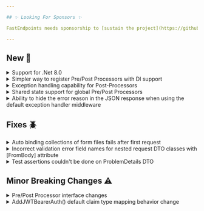 ```yaml
---

## ✨ Looking For Sponsors ✨

FastEndpoints needs sponsorship to [sustain the project](https://github.com/FastEndpoints/FastEndpoints/issues/449). Please help out if you can.

---
```


[//]: # (<details><summary>title text</summary></details>)

## New 🎉

<details><summary>Support for .Net 8.0</summary>

The project is now developed and built using .NET 8.0 while supporting .NET 6 & 7 as well. You can upgrade your existing projects simply by targeting .NET 8

```xml
<Project Sdk="Microsoft.NET.Sdk.Web">
    <PropertyGroup>
        <TargetFramework>net8.0</TargetFramework>
     </PropertyGroup>
</Project>
```

After changing the SDK version to `net8.0`, you may get a build/compilation error with `NSwag` not being updated for .NET 8 yet. As a temporary workaround, you can add the following to your `.csproj` until NSwag is updated:
```xml
<PackageReference Include="Microsoft.Extensions.DependencyInjection.Abstractions" Version="8.0.0" />
<PackageReference Include="Microsoft.Extensions.Options" Version="8.0.0" />
```

The .NET 8 [Request Delegate Generator](https://learn.microsoft.com/en-us/aspnet/core/fundamentals/aot/request-delegate-generator/rdg?view=aspnetcore-8.0) is not yet 
compatible with FastEndpoints as FE has it's own endpoint mapping and model binding system which will require a complete rewrite as a Source Generator to properly 
support Native AOT. We're currently investigating ways to achieve that but cannot give a timeframe on completion as it's a massive undertaking.

</details>

<details><summary>Simpler way to register Pre/Post Processors with DI support</summary>

ref: https://github.com/FastEndpoints/FastEndpoints/pull/528

</details>

<details><summary>Exception handling capability for Post-Processors</summary>

todo: update doc page and link here

</details>

<details><summary>Shared state support for global Pre/Post Processors</summary>

ref: https://github.com/FastEndpoints/FastEndpoints/pull/523

</details>

<details><summary>Ability to hide the error reason in the JSON response when using the default exception handler middleware</summary>

todo: write description

</details>

[//]: # (## Improvements 🚀)

## Fixes 🪲

<details><summary>Auto binding collections of form files fails after first request</summary>

An object disposed error was being thrown in subsequent for file collection submissions due to a flaw in the model binding logic, which has now been corrected.

</details>

<details><summary>Incorrect validation error field names for nested request DTO classes with [FromBody] attribute</summary>

todo: write description
ref: https://discord.com/channels/933662816458645504/1168177198415482972

</details>

<details><summary>Test assertions couldn't be done on ProblemDetails DTO</summary>

The `ProblemDetails` DTO properties had private setter properties preventing STJ from being able to deserialize the JSON which has now been corrected.

</details>

## Minor Breaking Changes ⚠️

<details><summary>Pre/Post Processor interface changes</summary>

todo: describe the change and how to migrate

</details>

<details><summary>AddJWTBearerAuth() default claim type mapping behavior change</summary>

The `JwtSecurityTokenHandler.DefaultInboundClaimTypeMap` static dictionary is presently used by ASP.NET for mapping claim types for inbound claim type mapping. In most
cases people use `JwtSecurityTokenHandler.DefaultInboundClaimTypeMap.Clear()` to not have long claim types such
as `http://schemas.xmlsoap.org/ws/2005/05/identity/claims/nameidentifier` as the claim type for the `sub` claim for example.

The default behavior has now been changed to make the claim types not use the SOAP type identifies like above. If for some reason you'd like to revert to the old
behavior, it can be achieved like so:

```csharp
.AddJWTBearerAuth("jwt_signing_key", o =>
{
    o.MapInboundClaims = true;
});
```

See #526 for more info.

</details>